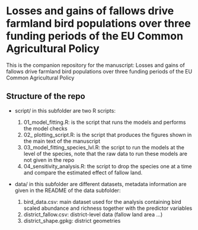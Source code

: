 # Losses and gains of fallows drive farmland bird populations over three funding periods of the EU Common Agricultural Policy

This is the companion repository for the manuscript: Losses and gains of fallows drive farmland bird populations over three funding periods of the EU Common Agricultural Policy

## Structure of the repo

* script/ in this subfolder are two R scripts:
	1. 01_model_fitting.R: is the script that runs the models and performs the model checks
	2. 02_ plotting_script.R: is the script that produces the figures shown in the main text of the manuscript
	3. 03_model_fitting_species_lvl.R: the script to run the models at the level of the species, note that the raw data to run these models are not given in the repo
	4. 04_sensitivity_analysis.R: the script to drop the species one at a time and compare the estimated effect of fallow land. 

* data/ in this subfolder are different datasets, metadata information are given in the README of the data subfolder:
	1. bird_data.csv: main dataset used for the analysis containing bird scaled abundance and richness together with the predictor variables
	2. district_fallow.csv: district-level data (fallow land area ...)
	3. district_shape.gpkg: district geometries